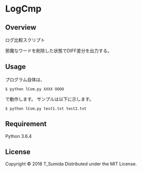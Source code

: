 # LogCmp
## Overview
ログ比較スクリプト

邪魔なワードを削除した状態でDIFF差分を出力する。

## Usage
プログラム自体は、
```
$ python lCom.py XXXX OOOO
```
で動作します。
サンプルは以下に示します。
```
$ python lCom.py test1.txt test2.txt
```


## Requirement
Python 3.6.4


## License
Copyright © 2018 T_Sumida Distributed under the MIT License.

